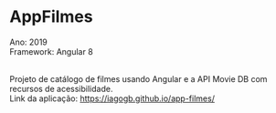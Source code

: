 # AppFilmes
Ano: 2019
<br>Framework: Angular 8

<br>Projeto de catálogo de filmes usando Angular e a API Movie DB com recursos de acessibilidade.
<br> Link da aplicação: https://iagogb.github.io/app-filmes/
